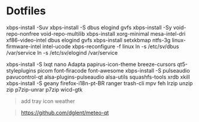 # Dotfiles
xbps-install -Suv
xbps-install -S dbus elogind gvfs 
xbps-install -Sy void-repo-nonfree void-repo-multilib
xbps-install xorg-minimal mesa-intel-dri xf86-video-intel dbus elogind gvfs 
xbps-install setxkbmap ntfs-3g linux-firmware-intel  intel-ucode
xbps-reconfigure -f linux
ln -s /etc/sv/dbus /var/service
ln -s /etc/sv/elogind /var/service

xbps-install -S lxqt nano Adapta papirus-icon-theme breeze-cursors qt5-styleplugins picom font-firacode font-awesome
xbps-install -S pulseaudio pavucontrol-qt alsa-plugins-pulseaudio alsa-utils squashfs-tools xrdb xkill
xbps-install -S geany firefox-i18n-pt-BR ranger trash-cli mpv feh lrzip unzip zip p7zip-unrar p7zip wicd-gtk

> add tray icon weather

> https://github.com/dglent/meteo-qt

